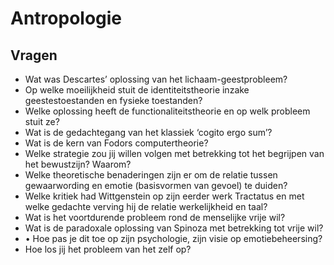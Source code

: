 # Antropologie

## Vragen

- Wat was Descartes’ oplossing van het lichaam-geestprobleem?
- Op welke moeilijkheid stuit de identiteitstheorie inzake geestestoestanden en fysieke toestanden?
- Welke oplossing heeft de functionaliteitstheorie en op welk probleem stuit ze?
- Wat is de gedachtegang van het klassiek ‘cogito ergo sum’?
- Wat is de kern van Fodors computertheorie?
- Welke strategie zou jij willen volgen met betrekking tot het begrijpen van het bewustzijn? Waarom?
- Welke theoretische benaderingen zijn er om de relatie tussen gewaarwording en emotie (basisvormen van gevoel) te duiden?
- Welke kritiek had Wittgenstein op zijn eerder werk Tractatus en met welke gedachte verving hij de relatie werkelijkheid en taal?
- Wat is het voortdurende probleem rond de menselijke vrije wil?
- Wat is de paradoxale oplossing van Spinoza met betrekking tot vrije wil?
- • Hoe pas je dit toe op zijn psychologie, zijn visie op emotiebeheersing?
- Hoe los jij het probleem van het zelf op?
